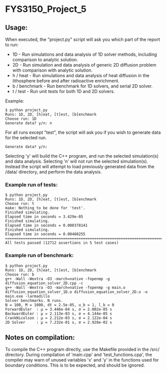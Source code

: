 # FYS3150_Project_5

## Usage:
When executed, the "project.py" script will ask you which part of the report to run:
*   1D  - Run simulations and data analysis of 1D solver methods, including comparison to analytic solution.
*   2D  - Run simulation and data analysis of generic 2D diffusion problem with comparison with analytic solution.
*   h / heat  - Run simulations and data analysis of heat diffusion in the lithosphere before and after radioactive enrichment.
*   b / benchmark  - Run benchmark for 1D solvers, and serial 2D solver.
*   t / test - Run unit tests for both 1D and 2D solvers.

Example:
```console
$ python project.py
Runs: 1D, 2D, [h]eat, [t]est, [b]enchmark
Choose run: 1D
Generate data? y/n: n
```
For all runs except "test", the script will ask you if you wish to generate data for the selected run.
```console
Generate data? y/n:
```
Selecting 'y' will build the C++ program, and run the selected simulation(s) and data analysis. Selecting 'n' will not run the selected simulation(s). Instead the script will attempt to load previously generated data from the /data/ directory, and perform the data analysis.

### Example run of tests:
```console
$ python project.py
Runs: 1D, 2D, [h]eat, [t]est, [b]enchmark
Choose run: t
make: Nothing to be done for 'test'.
Finished simulating.
Elapsed time in seconds = 3.429e-05
Finished simulating.
Elapsed time in seconds = 0.000378141
Finished simulating.
Elapsed time in seconds = 0.00460255
===============================================================================
All tests passed (12712 assertions in 5 test cases)
```

### Example run of benchmark:
```console
$ python project.py
Runs: 1D, 2D, [h]eat, [t]est, [b]enchmark
Choose run: b
g++ -Wall -Wextra -O3 -march=native -fopenmp -g diffusion_equation_solver_2D.cpp -c
g++ -Wall -Wextra -O3 -march=native -fopenmp -g main.o diffusion_equation_solver_1D.o diffusion_equation_solver_2D.o -o main.exe -larmadillo
Solver benchmarks. N runs.
N = 100, M = 1000, dt = 2.5e-05, u_b = 1, l_b = 0
ForwardEuler  : μ = 3.446e-04 s, σ = 2.002e-05 s
BackwardEuler : μ = 2.113e-03 s, σ = 4.144e-05 s
CrankNicolson : μ = 2.212e-03 s, σ = 2.122e-04 s
2D Solver     : μ = 7.232e-01 s, σ = 2.928e-02 s
```

## Notes on compilation:
To compile the C++ program directly, use the Makefile provided in the /src/ directory.
During compilation of 'main.cpp' and 'test_functions.cpp', the compiler may warn of unused variables 'x' and 'y' in the functions used for boundary conditions. This is to be expected, and should be ignored.
